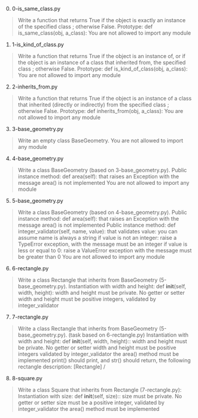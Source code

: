 0. 0-is_same_class.py
>Write a function that returns True if the object is exactly an instance of the specified class ; otherwise False.
>Prototype: def is_same_class(obj, a_class):
>You are not allowed to import any module

1. 1-is_kind_of_class.py
>Write a function that returns True if the object is an instance of, or if the object is an instance of a class that inherited from, the specified class ; otherwise False.
>Prototype: def is_kind_of_class(obj, a_class):
>You are not allowed to import any module

2. 2-inherits_from.py
>Write a function that returns True if the object is an instance of a class that inherited (directly or indirectly) from the specified class ; otherwise False.
>Prototype: def inherits_from(obj, a_class):
>You are not allowed to import any module

3. 3-base_geometry.py
>Write an empty class BaseGeometry.
>You are not allowed to import any module

4. 4-base_geometry.py
>Write a class BaseGeometry (based on 3-base_geometry.py).
>Public instance method: def area(self): that raises an Exception with the message area() is not implemented
>You are not allowed to import any module

5. 5-base_geometry.py
>Write a class BaseGeometry (based on 4-base_geometry.py).
>Public instance method: def area(self): that raises an Exception with the message area() is not implemented
>Public instance method: def integer_validator(self, name, value): that validates value:
>you can assume name is always a string
>if value is not an integer: raise a TypeError exception, with the message <name> must be an integer
>if value is less or equal to 0: raise a ValueError exception with the message <name> must be greater than 0
>You are not allowed to import any module

6. 6-rectangle.py
>Write a class Rectangle that inherits from BaseGeometry (5-base_geometry.py).
>Instantiation with width and height: def __init__(self, width, height):
>width and height must be private. No getter or setter
>width and height must be positive integers, validated by integer_validator

7. 7-rectangle.py
>Write a class Rectangle that inherits from BaseGeometry (5-base_geometry.py). (task based on 6-rectangle.py)
>Instantiation with width and height: def __init__(self, width, height)::
>width and height must be private. No getter or setter
>width and height must be positive integers validated by integer_validator
>the area() method must be implemented
>print() should print, and str() should return, the following rectangle description: [Rectangle] <width>/<height>

8. 8-square.py
>Write a class Square that inherits from Rectangle (7-rectangle.py):
>Instantiation with size: def __init__(self, size)::
>size must be private. No getter or setter
>size must be a positive integer, validated by integer_validator
>the area() method must be implemented